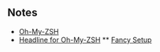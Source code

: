 ## Notes
* [Oh-My-ZSH](https://github.com/ohmyzsh/ohmyzsh/wiki)
* [Headline for Oh-My-ZSH](https://github.com/Moarram/headline)
** [Fancy Setup](https://github.com/Moarram/headline/blob/main/docs/Customization.md)
